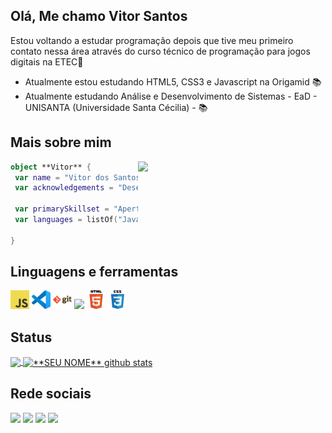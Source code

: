 ## Olá, Me chamo Vitor Santos

Estou voltando a estudar programação depois que tive meu primeiro contato nessa área através do curso técnico de programação para jogos digitais na ETEC👋
- Atualmente estou estudando HTML5, CSS3 e Javascript na Origamid 📚
- Atualmente estudando Análise e Desenvolvimento de Sistemas - EaD - UNISANTA (Universidade Santa Cécilia) - 📚


## Mais sobre mim

<img align="right" width="300" src="https://i2.wp.com/allhtaccess.info/wp-content/uploads/2018/03/programming.gif?fit=1281%2C716&ssl=1" />

```kotlin
object **Vitor** {
 var name = "Vitor dos Santos Gonçalves"
 var acknowledgements = "Desenvolvimento Web/ Front-end"

 var primarySkillset = "Aperfeiçoando as habilidades"
 var languages = listOf("Javascript","HTML5", "CSS3")

}
```

## Linguagens e ferramentas

<code><img height="30" src="https://raw.githubusercontent.com/github/explore/80688e429a7d4ef2fca1e82350fe8e3517d3494d/topics/javascript/javascript.png"></code>
<code><img height="30" src="https://raw.githubusercontent.com/github/explore/80688e429a7d4ef2fca1e82350fe8e3517d3494d/topics/visual-studio-code/visual-studio-code.png"></code>
<code><img height="30" src="https://raw.githubusercontent.com/github/explore/80688e429a7d4ef2fca1e82350fe8e3517d3494d/topics/git/git.png"></code>
<code><img height="30" src="https://img.shields.io/badge/GitHub-100000?style=for-the-badge&logo=github&logoColor=white.png"></code>
<code><img height="30" src="https://raw.githubusercontent.com/github/explore/80688e429a7d4ef2fca1e82350fe8e3517d3494d/topics/html/html.png"></code>
<code><img height="30" src="https://raw.githubusercontent.com/github/explore/80688e429a7d4ef2fca1e82350fe8e3517d3494d/topics/css/css.png"></code>

## Status

<a href="https://github.com/vitordsg">
  <img align="center" src="https://github-readme-stats.vercel.app/api/top-langs/?username=vitordsg&theme=dracula&hide_langs_below=1" />
</a>

<a href="https://github.com/vitordsg">
 <img align="center" src="https://github-readme-stats.vercel.app/api?username=vitordsg&show_icons=true&theme=dracula&line_height=27" alt="**SEU NOME** github stats"/>
</a>

<br>

## Rede sociais

<div>
 <a href="https://www.instagram.com/99_vdsg/"><img src="https://img.shields.io/badge/Instagram-E4405F?style=for-the-badge&logo=instagram&logoColor=white.png" target="_blank"></a>
 <a href="https://www.facebook.com/profile.php?id=100003917008531 target="_blank"><img src="https://img.shields.io/badge/Facebook-1877F2?style=for-the-badge&logo=facebook&logoColor=white.png" target="_blank"></a>
 <a href="https://www.youtube.com/@Vitorzkk/featured target="_blank"><img src="https://img.shields.io/badge/YouTube-FF0000?style=for-the-badge&logo=youtube&logoColor=white.png" target="_blank"></a>
 <a href="https://www.linkedin.com/in/vitordsg/ target="_blank"><img src="https://img.shields.io/badge/LinkedIn-0077B5?style=for-the-badge&logo=linkedin&logoColor=white.png" target="_blank"></a>
</div>

